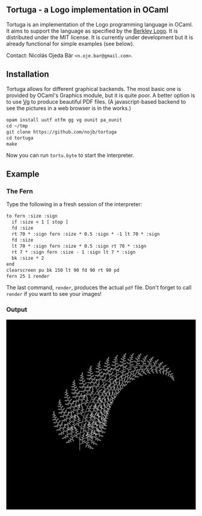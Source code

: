Tortuga - a Logo implementation in OCaml
-----------------------------------------------------------------

Tortuga is an implementation of the Logo programming language in OCaml.  It aims
to support the language as specified by the
[Berkley Logo](http://www.cs.berkeley.edu/~bh/v2ch14/manual.html).  It is
distributed under the MIT license.  It is currently under development but it is
already functional for simple examples (see below).

Contact: Nicolás Ojeda Bär `<n.oje.bar@gmail.com>`.

## Installation

<!-- Lg can be installed with `opam`: -->

<!--     opam install lg -->

<!-- If you don't use `opam` consult the [`opam`](opam) file for build instructions. -->

Tortuga allows for different graphical backends. The most basic one is provided
by OCaml's Graphics module, but it is quite poor. A better option is to use
[Vg](https://github.com/dbuenzli/vg) to produce beautiful PDF files. (A
javascript-based backend to see the pictures in a web browser is in the works.)

    opam install uutf otfm gg vg ounit pa_ounit
    cd ~/tmp
    git clone https://github.com/nojb/tortuga
    cd tortuga
    make

Now you can run `tortu.byte` to start the interpreter.

## Example

### The Fern

Type the following in a fresh session of the interpreter:

    to fern :size :sign
      if :size < 1 [ stop ]
      fd :size
      rt 70 * :sign fern :size * 0.5 :sign * -1 lt 70 * :sign
      fd :size
      lt 70 * :sign fern :size * 0.5 :sign rt 70 * :sign
      rt 7 * :sign fern :size - 1 :sign lt 7 * :sign
      bk :size * 2
    end
    clearscreen pu bk 150 lt 90 fd 90 rt 90 pd
    fern 25 1 render

The last command, `render`, produces the actual `pdf` file.  Don't forget to call
`render` if you want to see your images!

### Output

![](fern.png)
